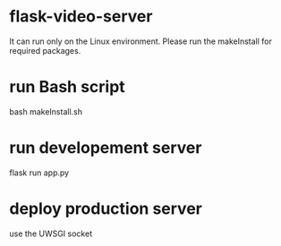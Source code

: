 # flask-video-server
It can run only on the Linux environment. 
Please run the makeInstall for required packages.  

# run Bash script 
bash makeInstall.sh 

# run developement server 
flask run app.py 

# deploy production server 
use the UWSGI socket 



